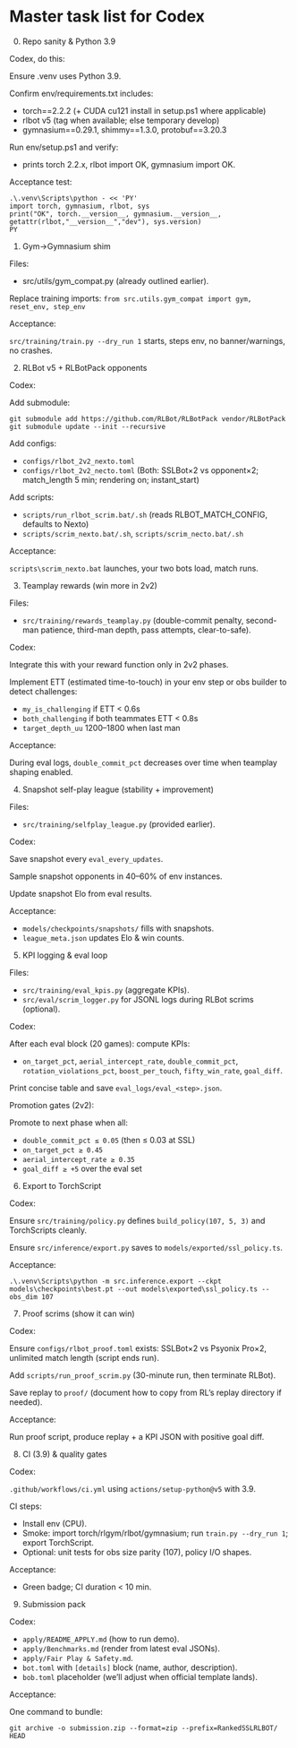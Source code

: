 # Master task list for Codex

0) Repo sanity & Python 3.9

Codex, do this:

Ensure .venv uses Python 3.9.

Confirm env/requirements.txt includes:

- torch==2.2.2 (+ CUDA cu121 install in setup.ps1 where applicable)
- rlbot v5 (tag when available; else temporary develop)
- gymnasium==0.29.1, shimmy==1.3.0, protobuf==3.20.3

Run env/setup.ps1 and verify:

- prints torch 2.2.x, rlbot import OK, gymnasium import OK.

Acceptance test:

```
.\.venv\Scripts\python - << 'PY'
import torch, gymnasium, rlbot, sys
print("OK", torch.__version__, gymnasium.__version__, getattr(rlbot,"__version__","dev"), sys.version)
PY
```

1) Gym→Gymnasium shim

Files:

- src/utils/gym_compat.py (already outlined earlier).

Replace training imports:
`from src.utils.gym_compat import gym, reset_env, step_env`

Acceptance:

`src/training/train.py --dry_run 1` starts, steps env, no banner/warnings, no crashes.

2) RLBot v5 + RLBotPack opponents

Codex:

Add submodule:

```
git submodule add https://github.com/RLBot/RLBotPack vendor/RLBotPack
git submodule update --init --recursive
```

Add configs:

- `configs/rlbot_2v2_nexto.toml`
- `configs/rlbot_2v2_necto.toml`
  (Both: SSLBot×2 vs opponent×2; match_length 5 min; rendering on; instant_start)

Add scripts:

- `scripts/run_rlbot_scrim.bat/.sh` (reads RLBOT_MATCH_CONFIG, defaults to Nexto)
- `scripts/scrim_nexto.bat/.sh`, `scripts/scrim_necto.bat/.sh`

Acceptance:

`scripts\scrim_nexto.bat` launches, your two bots load, match runs.

3) Teamplay rewards (win more in 2v2)

Files:

- `src/training/rewards_teamplay.py` (double-commit penalty, second-man patience, third-man depth, pass attempts, clear-to-safe).

Codex:

Integrate this with your reward function only in 2v2 phases.

Implement ETT (estimated time-to-touch) in your env step or obs builder to detect challenges:

- `my_is_challenging` if ETT < 0.6s
- `both_challenging` if both teammates ETT < 0.8s
- `target_depth_uu` 1200–1800 when last man

Acceptance:

During eval logs, `double_commit_pct` decreases over time when teamplay shaping enabled.

4) Snapshot self-play league (stability + improvement)

Files:

- `src/training/selfplay_league.py` (provided earlier).

Codex:

Save snapshot every `eval_every_updates`.

Sample snapshot opponents in 40–60% of env instances.

Update snapshot Elo from eval results.

Acceptance:

- `models/checkpoints/snapshots/` fills with snapshots.
- `league_meta.json` updates Elo & win counts.

5) KPI logging & eval loop

Files:

- `src/training/eval_kpis.py` (aggregate KPIs).
- `src/eval/scrim_logger.py` for JSONL logs during RLBot scrims (optional).

Codex:

After each eval block (20 games): compute KPIs:
- `on_target_pct`, `aerial_intercept_rate`, `double_commit_pct`, `rotation_violations_pct`, `boost_per_touch`, `fifty_win_rate`, `goal_diff`.

Print concise table and save `eval_logs/eval_<step>.json`.

Promotion gates (2v2):

Promote to next phase when all:
- `double_commit_pct ≤ 0.05` (then ≤ 0.03 at SSL)
- `on_target_pct ≥ 0.45`
- `aerial_intercept_rate ≥ 0.35`
- `goal_diff ≥ +5` over the eval set

6) Export to TorchScript

Codex:

Ensure `src/training/policy.py` defines `build_policy(107, 5, 3)` and TorchScripts cleanly.

Ensure `src/inference/export.py` saves to `models/exported/ssl_policy.ts`.

Acceptance:

```
.\.venv\Scripts\python -m src.inference.export --ckpt models\checkpoints\best.pt --out models\exported\ssl_policy.ts --obs_dim 107
```

7) Proof scrims (show it can win)

Codex:

Ensure `configs/rlbot_proof.toml` exists: SSLBot×2 vs Psyonix Pro×2, unlimited match length (script ends run).

Add `scripts/run_proof_scrim.py` (30-minute run, then terminate RLBot).

Save replay to `proof/` (document how to copy from RL’s replay directory if needed).

Acceptance:

Run proof script, produce replay + a KPI JSON with positive goal diff.

8) CI (3.9) & quality gates

Codex:

`.github/workflows/ci.yml` using `actions/setup-python@v5` with 3.9.

CI steps:

- Install env (CPU).
- Smoke: import torch/rlgym/rlbot/gymnasium; run `train.py --dry_run 1`; export TorchScript.
- Optional: unit tests for obs size parity (107), policy I/O shapes.

Acceptance:

- Green badge; CI duration < 10 min.

9) Submission pack

Codex:

- `apply/README_APPLY.md` (how to run demo).
- `apply/Benchmarks.md` (render from latest eval JSONs).
- `apply/Fair Play & Safety.md`.
- `bot.toml` with `[details]` block (name, author, description).
- `bob.toml` placeholder (we’ll adjust when official template lands).

Acceptance:

One command to bundle:

```
git archive -o submission.zip --format=zip --prefix=RankedSSLRLBOT/ HEAD
```
